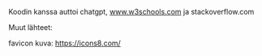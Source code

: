 Koodin kanssa auttoi chatgpt, www.w3schools.com ja stackoverflow.com


Muut lähteet:

favicon kuva: https://icons8.com/


